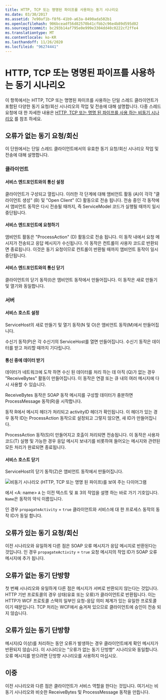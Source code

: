 ```yaml
---
title: HTTP, TCP 또는 명명된 파이프를 사용하는 동기 시나리오
ms.date: 03/30/2017
ms.assetid: 7e90af1b-f8f6-41b9-a63a-8490ada502b1
ms.openlocfilehash: 906bceadf56d82570b41cfbb2c96e4b89d595d02
ms.sourcegitcommit: bc293b14af795e0e999e3304dd40c0222cf2ffe4
ms.translationtype: MT
ms.contentlocale: ko-KR
ms.lasthandoff: 11/26/2020
ms.locfileid: "96274441"
---
```

# <a name="synchronous-scenarios-using-http-tcp-or-named-pipe"></a>HTTP, TCP 또는 명명된 파이프를 사용하는 동기 시나리오

이 항목에서는 HTTP, TCP 또는 명명된 파이프를 사용하는 단일 스레드 클라이언트가 포함된 다양한 동기 요청/회신 시나리오의 작업 및 전송에 대해 설명합니다. 다중 스레드 요청에 대 한 자세한 내용은 [HTTP, TCP 또는 명명 된 파이프를 사용 하는 비동기 시나리오](asynchronous-scenarios-using-http-tcp-or-named-pipe.md) 를 참조 하세요.  
  
## <a name="synchronous-requestreply-without-errors"></a>오류가 없는 동기 요청/회신  

 이 단원에서는 단일 스레드 클라이언트에서의 유효한 동기 요청/회신 시나리오 작업 및 전송에 대해 설명합니다.  
  
### <a name="client"></a>클라이언트  
  
#### <a name="establishing-communication-with-service-endpoint"></a>서비스 엔드포인트와의 통신 설정  

 클라이언트가 구성되고 열립니다. 이러한 각 단계에 대해 앰비언트 활동 (A)이 각각 "클라이언트 생성" (B) 및 "Open Client" (C) 활동으로 전송 됩니다. 전송 중인 각 동작에서 앰비언트 동작은 다시 전송될 때까지, 즉 ServiceModel 코드가 실행될 때까지 일시 중단됩니다.  
  
#### <a name="making-a-request-to-service-endpoint"></a>서비스 엔드포인트에 요청하기  

 앰비언트 활동은 "ProcessAction" (D) 활동으로 전송 됩니다. 이 동작 내에서 요청 메시지가 전송되고 응답 메시지가 수신됩니다. 이 동작은 컨트롤이 사용자 코드로 반환되면 종료됩니다. 이것은 동기 요청이므로 컨트롤이 반환될 때까지 앰비언트 동작이 일시 중단됩니다.  
  
#### <a name="closing-communication-with-service-endpoint"></a>서비스 엔드포인트와의 통신 닫기  

 클라이언트의 닫기 동작(I)은 앰비언트 동작에서 만들어집니다. 이 동작은 새로 만들기 및 열기와 동일합니다.  
  
### <a name="server"></a>서버  
  
#### <a name="setting-up-a-service-host"></a>서비스 호스트 설정  

 ServiceHost의 새로 만들기 및 열기 동작(N 및 O)은 앰비언트 동작(M)에서 만들어집니다.  
  
 수신기 동작(P)은 각 수신기의 ServiceHost를 열면 만들어집니다. 수신기 동작은 데이터를 받고 처리할 때까지 기다립니다.  
  
#### <a name="receiving-data-on-the-wire"></a>통신 중에 데이터 받기  

 데이터가 네트워크에 도착 하면 수신 된 데이터를 처리 하는 데 아직 (Q)가 없는 경우 "ReceiveBytes" 활동이 만들어집니다. 이 동작은 연결 또는 큐 내의 여러 메시지에 다시 사용할 수 있습니다.  
  
 ReceiveBytes 동작은 SOAP 동작 메시지를 구성할 데이터가 충분하면 ProcessMessage 동작(R)을 시작합니다.  
  
 동작 R에서 메시지 헤더가 처리되고 activityID 헤더가 확인됩니다. 이 헤더가 있는 경우 동작 ID는 ProcessAction 동작으로 설정되고 그렇지 않으면, 새 ID가 만들어집니다.  
  
 ProcessAction 동작(S)이 만들어지고 호출이 처리되면 전송됩니다. 이 동작은 사용자 코드(T) 실행 및 가능한 경우 응답 메시지 보내기를 비롯하여 들어오는 메시지와 관련된 모든 처리가 완료되면 종료됩니다.  
  
#### <a name="closing-a-service-host"></a>서비스 호스트 닫기  

 ServiceHost의 닫기 동작(Z)은 앰비언트 동작에서 만들어집니다.  
  
 ![비동기 시나리오 (HTTP, TCP 또는 명명 된 파이프)를 보여 주는 다이어그램](./media/synchronous-scenarios-using-http-tcp-or-named-pipe/synchronous-scenario-http-tcp-named-pipes.gif)  
  
 에서 \<A: name> `A` 는 이전 텍스트 및 표 3의 작업을 설명 하는 바로 가기 기호입니다. `Name`은 동작의 약식 이름입니다.  
  
 인 경우 `propagateActivity` = `true` 클라이언트와 서비스에 대 한 프로세스 동작의 동작 ID가 동일 합니다.  
  
## <a name="synchronous-requestreply-with-errors"></a>오류가 있는 동기 요청/회신  

 이전 시나리오와 유일하게 다른 점은 SOAP 오류 메시지가 응답 메시지로 반환된다는 것입니다. 인 경우 `propagateActivity` = `true` 요청 메시지의 작업 ID가 SOAP 오류 메시지에 추가 됩니다.  
  
## <a name="synchronous-one-way-without-errors"></a>오류가 없는 동기 단방향  

 첫 번째 시나리오와 유일하게 다른 점은 메시지가 서버로 반환되지 않는다는 것입니다. HTTP 기반 프로토콜의 경우 상태(유효 또는 오류)가 클라이언트로 반환됩니다. 이는 HTTP가 WCF 프로토콜 스택의 일부인 요청-응답 의미 체계가 있는 유일한 프로토콜 이기 때문입니다. TCP 처리는 WCF에서 숨겨져 있으므로 클라이언트에 승인이 전송 되지 않습니다.  
  
## <a name="synchronous-one-way-with-errors"></a>오류가 있는 동기 단방향  

 메시지(Q 이상)를 처리하는 동안 오류가 발생하는 경우 클라이언트에게 확인 메시지가 반환되지 않습니다. 이 시나리오는 "오류가 없는 동기 단방향" 시나리오와 동일합니다. 오류 메시지를 받으려면 단방향 시나리오를 사용하지 마십시오.  
  
## <a name="duplex"></a>이중  

 이전 시나리오와 다른 점은 클라이언트가 서비스 역할을 한다는 것입니다. 여기서는 비동기 시나리오와 비슷한 ReceiveBytes 및 ProcessMessage 동작을 만듭니다.
